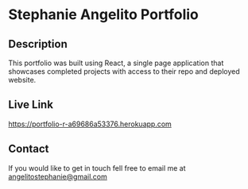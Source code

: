 # Stephanie Angelito Portfolio

## Description

This portfolio was built using React, a single page application that showcases completed projects with access to their repo and deployed website. 

## Live Link 

https://portfolio-r-a69686a53376.herokuapp.com

## Contact 
If you would like to get in touch fell free to email me at angelitostephanie@gmail.com 
